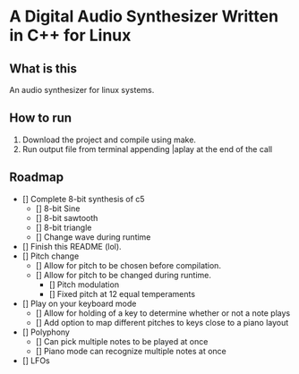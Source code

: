 # A Digital Audio Synthesizer Written in C++ for Linux

## What is this

An audio synthesizer for linux systems.

## How to run

1. Download the project and compile using make.
2. Run output file from terminal appending |aplay at the end of the call

## Roadmap

- [] Complete 8-bit synthesis of c5
	- [] 8-bit Sine
	- [] 8-bit sawtooth
	- [] 8-bit triangle
	- [] Change wave during runtime
- [] Finish this README (lol).
- [] Pitch change
	- [] Allow for pitch to be chosen before compilation.
	- [] Allow for pitch to be changed during runtime.
		- [] Pitch modulation
		- [] Fixed pitch at 12 equal temperaments
- [] Play on your keyboard mode
	- [] Allow for holding of a key to determine whether or not a note plays
	- [] Add option to map different pitches to keys close to a piano layout
- [] Polyphony
	- [] Can pick multiple notes to be played at once
	- [] Piano mode can recognize multiple notes at once
- [] LFOs
